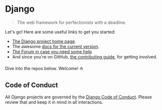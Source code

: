 # Django

> The web framework for perfectionists with a deadline.

Let's go! Here are some useful links to get you started:

* [The Django project home page][homepage].
* The awesome [docs for the current version][docs].
* [The Forum in case you need some help][forum]
* And since you're on GitHub, [the contributing guide][contributing], for getting involved.

Dive into the repos below. Welcome! ⛵️

## Code of Conduct

All Django projects are governed by the [Django Code of Conduct][CoC]. Please review that and keep it in mind in all interactions.

[homepage]: https://www.djangoproject.com
[docs]: https://docs.djangoproject.com/en/stable/
[forum]: https://forum.djangoproject.com
[contributing]: https://docs.djangoproject.com/en/3.2/internals/contributing/
[CoC]: https://www.djangoproject.com/conduct/
